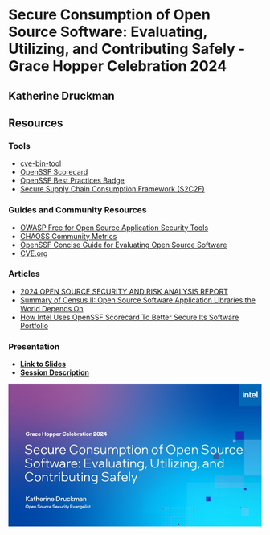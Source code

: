 # Secure Consumption of Open Source Software: Evaluating, Utilizing, and Contributing Safely - Grace Hopper Celebration 2024
## Katherine Druckman

## Resources

### Tools

- [cve-bin-tool](https://github.com/intel/cve-bin-tool)
- [OpenSSF Scorecard](https://securityscorecards.dev/)
- [OpenSSF Best Practices Badge](https://www.bestpractices.dev/)
- [Secure Supply Chain Consumption Framework (S2C2F)](https://github.com/ossf/s2c2f/tree/main)

### Guides and Community Resources
- [OWASP Free for Open Source Application Security Tools](https://owasp.org/www-community/Free_for_Open_Source_Application_Security_Tools)
- [CHAOSS Community Metrics](https://chaoss.community)
- [OpenSSF Concise Guide for Evaluating Open Source Software](https://best.openssf.org/Concise-Guide-for-Evaluating-Open-Source-Software)
- [CVE.org](https://cve.org)

### Articles

- [2024 OPEN SOURCE SECURITY AND RISK ANALYSIS REPORT](https://www.synopsys.com/software-integrity/resources/analyst-reports/open-source-security-risk-analysis.html)
- [Summary of Census II: Open Source Software Application Libraries the World Depends On](https://www.linuxfoundation.org/blog/blog/a-summary-of-census-ii-open-source-software-application-libraries-the-world-depends-on)
- [How Intel Uses OpenSSF Scorecard To Better Secure Its Software Portfolio](https://openssf.org/blog/2024/03/25/how-intel-uses-openssf-scorecard-to-better-secure-its-software-portfolio/)

### Presentation

- **[Link to Slides]()**
- **[Session Description](https://sched.co/1aNLn)**

![Critical Conversation: Consuming Open Source Securely - SOSS Community Day North America 2024](https://github.com/intel/open-ecosystem-evangelism/blob/main/security/consuming_open_source_securely_GHC24/GHC-24-SecureConsumption.jpg)

